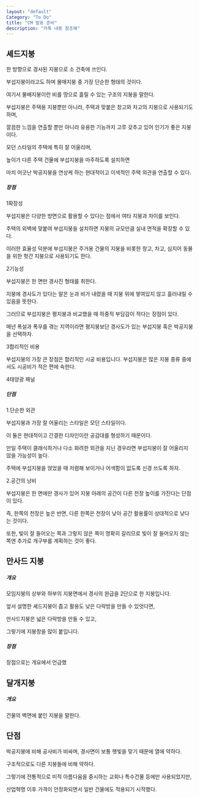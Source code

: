 ```yaml
---
layout: "default"
Category: "To Do"
title: "CM 발표 준비"
description: "카톡 내용 참조해"
---
```


## 셰드지붕

한 방향으로 경사된 지붕으로 소 건축에 쓰인다.

부섭지붕이라고도 하며 물매지붕 중 가장 단순한 형태의 것이다.

여기서 물배지붕이란 비를 땅으로 흘릴 수 있는 구조의 지붕을 말한다.

부섭지붕은 주택용 지붕뿐만 아니라, 주택과 맞붙은 창고와 차고의 지붕으로 사용되기도 하며,

깔끔한 느낌을 연출할 뿐만 아니라 유용한 기능까지 고루 갖추고 있어 인기가 좋은 지붕이다.

모던 스타일의 주택에 특히 잘 어울리며,

높이가 다른 주택 건물에 부섭지붕을 마주하도록 설치하면

마치 어긋난 박공지붕을 연상케 하는 현대적이고 이색적인 주택 외관을 연출할 수 있다.

##### 장점

1확장성

부섭지붕은 다양한 방면으로 활용할 수 있다는 점에서 여타 지붕과 차이를 보인다.

주택의 외벽에 맞붙여 부섭지붕을 설치하면 지붕의 규모만큼 실내 면적을 확장할 수 있다.

이러한 효율성 덕분에 부섭지붕은 주거용 건물의 지붕을 비롯한 창고, 차고, 심지어 동물을 위한 헛간 지붕으로 사용되기도 한다.

2기능성

부섭지붕은 한 면만 경사진 형태를 취한다.

지붕에 경사도가 있다는 말은 눈과 비가 내렸을 때 지붕 위에 쌓여있지 않고 흘러내릴 수 있음을 뜻한다.

그러므로 부섭지붕은 평지붕과 비교했을 때 하중적 부담감이 적다는 장점이 있다.

매년 폭설과 폭우를 겪는 지역이라면 평지붕보단 경사도가 있는 부섭지붕 혹은 박공지붕을 선택하자.


3합리적인 비용

부섭지붕의 가장 큰 장점은 합리적인 시공 비용입니다. 부섭지붕은 많은 지붕 종류 중에서도 시공비가 적은 편에 속한다.

4태양광 패널

##### 단점
1.단순한 외관

부섭지붕과 가장 잘 어울리는 스타일은 모던 스타일이다.

이 둘은 현대적이고 간결한 디자인이란 공감대를 형성하기 때문이다.

만일 주택이 클래식하거나 다소 화려한 외관을 지닌 경우라면 부섭지붕이 잘 어울리지 않을 가능성이 높다.

주택에 부섭지붕을 얹었을 때 저렴해 보이거나 어색함이 없도록 신경 쓰도록 하자.



2.공간의 낭비

부섭지붕은 한 면에만 경사가 있어 지붕 아래의 공간이 다른 천장 높이를 가진다는 단점이 있다.

즉, 한쪽의 천장은 높은 반면, 다른 한쪽은 천장이 낮아 공간 활용률이 상대적으로 낮다는 것이다.

또한, 빛이 잘 들어오는 쪽과 그렇지 않은 쪽이 명확히 갈리므로 빛이 잘 들어오지 않는 쪽엔 추가로 개구부를 계획하는 것이 좋다.  

## 만사드 지붕

##### 개요

모임지붕의 상부와 하부의 지붕면에서 경사의 완급을 2단으로 한 지붕입니다.

앞서 설명한 셰드지붕이 좁고 활용도 낮은 다락방을 만들 수 있엇다면,

만사드지붕은 넓은 다락방을 만들 수 있고,

그렇기에 지붕창을 많이 붙입니다.

##### 장점

장점으로는 개요에서 언급했


## 달개지붕

##### 개요

건물의 벽면에 붙인 지붕을 말한다.

## 단점

박공지붕에 비해 공사비가 비싸며, 경사면이 보통 햇빛을 맞기 때문에 열에 약하다.

구조적으로도 다른 지붕들에 비해 약하다.

그렇기에 전통적으로 미적 아름다움을 중시하는 교회나 특수건물 등에만 사용되었지만,

산업혁명 이후 가격이 안정화되면서 일반 건물에도 적용되기 시작했다.
